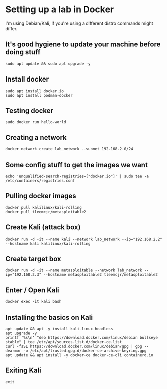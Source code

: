 # Setting up a lab in Docker
I'm using Debian/Kali, if you're using a different distro commands might differ.

## It's good hygiene to update your machine before doing stuff
```console
sudo apt update && sudo apt upgrade -y
```

## Install docker
```console
sudo apt install docker.io
sudo apt install podman-docker
```

## Testing docker
```console
sudo docker run hello-world
```

## Creating a network
```console
docker network create lab_network --subnet 192.168.2.0/24
```

## Some config stuff to get the images we want
```console
echo 'unqualified-search-registries=["docker.io"]' | sudo tee -a /etc/containers/registries.conf
```

## Pulling docker images
```console
docker pull kalilinux/kali-rolling
docker pull tleemcjr/metasploitable2
```

## Create Kali (attack box)
```console
docker run -d -it --name kali --network lab_network --ip="192.168.2.2" --hostname kali kalilinux/kali-rolling
```

## Create target box
```console
docker run -d -it --name metasploitable --network lab_network --ip="192.168.2.3" --hostname metasploitable2 tleemcjr/metasploitable2
```

## Enter / Open Kali
```console
docker exec -it kali bash
```

## Installing the basics on Kali
```console
apt update && apt -y install kali-linux-headless
apt upgrade -y
printf '%s\n' "deb https://download.docker.com/linux/debian bullseye stable" | tee /etc/apt/sources.list.d/docker-ce.list
curl -fsSL https://download.docker.com/linux/debian/gpg | gpg --dearmor -o /etc/apt/trusted.gpg.d/docker-ce-archive-keyring.gpg
apt update && apt install -y docker-ce docker-ce-cli containerd.io
```

## Exiting Kali
```console
exit
```
